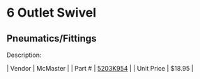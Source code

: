 # 6 Outlet Swivel
## Pneumatics/Fittings
Description: 	 

| Vendor | McMaster | 
| Part # | [5203K954](http://www.mcmaster.com/) | 
| Unit Price | $18.95 | 
